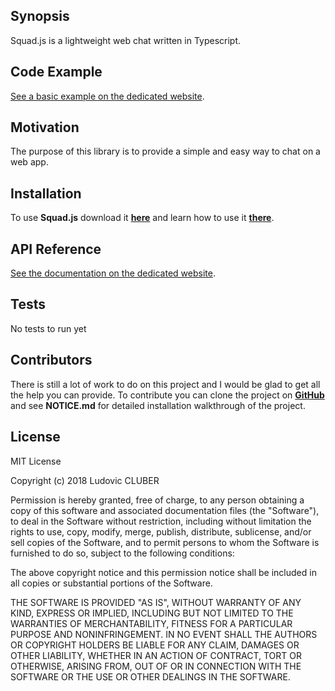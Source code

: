 ## Synopsis

Squad.js is a lightweight web chat written in Typescript.

## Code Example

 [See a basic example on the dedicated website](http://squadjs.lcluber.com/#source).

## Motivation

The purpose of this library is to provide a simple and easy way to chat on a web app.

## Installation

To use **Squad.js** download it **[here](http://squadjs.lcluber.com/#download)** and learn how to use it **[there](http://squadjs.lcluber.com/#source)**.

## API Reference

[See the documentation on the dedicated website](http://squadjs.lcluber.com/doc/).

## Tests

No tests to run yet

## Contributors

There is still a lot of work to do on this project and I would be glad to get all the help you can provide.
To contribute you can clone the project on **[GitHub](https://github.com/LCluber/Squad.js)** and see  **NOTICE.md** for detailed installation walkthrough of the project.

## License

MIT License

Copyright (c) 2018 Ludovic CLUBER

Permission is hereby granted, free of charge, to any person obtaining a copy
of this software and associated documentation files (the "Software"), to deal
in the Software without restriction, including without limitation the rights
to use, copy, modify, merge, publish, distribute, sublicense, and/or sell
copies of the Software, and to permit persons to whom the Software is
furnished to do so, subject to the following conditions:

The above copyright notice and this permission notice shall be included in all
copies or substantial portions of the Software.

THE SOFTWARE IS PROVIDED "AS IS", WITHOUT WARRANTY OF ANY KIND, EXPRESS OR
IMPLIED, INCLUDING BUT NOT LIMITED TO THE WARRANTIES OF MERCHANTABILITY,
FITNESS FOR A PARTICULAR PURPOSE AND NONINFRINGEMENT. IN NO EVENT SHALL THE
AUTHORS OR COPYRIGHT HOLDERS BE LIABLE FOR ANY CLAIM, DAMAGES OR OTHER
LIABILITY, WHETHER IN AN ACTION OF CONTRACT, TORT OR OTHERWISE, ARISING FROM,
OUT OF OR IN CONNECTION WITH THE SOFTWARE OR THE USE OR OTHER DEALINGS IN THE
SOFTWARE.
